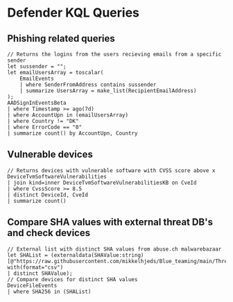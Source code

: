 <H1>Defender KQL Queries</H1>


<H2>Phishing related queries</H2>

```kql
// Returns the logins from the users recieving emails from a specific sender
let sussender = "";
let emailUsersArray = toscalar(
    EmailEvents
    | where SenderFromAddress contains sussender
    | summarize UsersArray = make_list(RecipientEmailAddress)
);
AADSignInEventsBeta
| where Timestamp >= ago(7d)
| where AccountUpn in (emailUsersArray)
| where Country != "DK"
| where ErrorCode == "0"
| summarize count() by AccountUpn, Country
```

<H2>Vulnerable devices</H2>

```kql
// Returns devices with vulnerable software with CVSS score above x
DeviceTvmSoftwareVulnerabilities
| join kind=inner DeviceTvmSoftwareVulnerabilitiesKB on CveId
| where CvssScore >= 8.5
| distinct DeviceId, CveId
| summarize count()
```

<H2>Compare SHA values with external threat DB's and check devices</H2>

```kql
// External list with distinct SHA values from abuse.ch malwarebazaar
let SHAList = (externaldata(SHAValue:string)
[@"https://raw.githubusercontent.com/mikkelhjeds/Blue_teaming/main/ThreatHunting/GetFileHashByTagMalwareBazaar/sha_values.txt"]
with(format="csv")
| distinct SHAValue);
// Compare devices for distinct SHA values
DeviceFileEvents
| where SHA256 in (SHAList)
```
